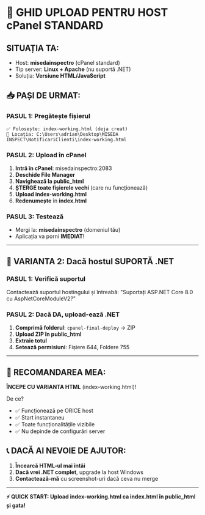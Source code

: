 # 🚀 GHID UPLOAD PENTRU HOST cPanel STANDARD

## SITUAȚIA TA:
- Host: **misedainspectro** (cPanel standard)
- Tip server: **Linux + Apache** (nu suportă .NET)
- Soluția: **Versiune HTML/JavaScript**

## 📥 PAȘI DE URMAT:

### PASUL 1: Pregătește fișierul
```
✅ Folosește: index-working.html (deja creat)
📍 Locația: C:\Users\adrian\Desktop\MISEDA INSPECT\NotificariClienti\index-working.html
```

### PASUL 2: Upload în cPanel
1. **Intră în cPanel**: misedainspectro:2083
2. **Deschide File Manager**
3. **Navighează la public_html**
4. **ȘTERGE toate fișierele vechi** (care nu funcționează)
5. **Upload index-working.html**
6. **Redenumește** în **index.html**

### PASUL 3: Testează
- Mergi la: **misedainspectro** (domeniul tău)
- Aplicația va porni **IMEDIAT**!

---

## 📁 VARIANTA 2: Dacă hostul SUPORTĂ .NET

### PASUL 1: Verifică suportul
Contactează suportul hostingului și întreabă:
"Suportați ASP.NET Core 8.0 cu AspNetCoreModuleV2?"

### PASUL 2: Dacă DA, upload-ează .NET
1. **Comprimă folderul**: `cpanel-final-deploy` → ZIP
2. **Upload ZIP în public_html**
3. **Extraie totul**
4. **Setează permisiuni**: Fișiere 644, Foldere 755

---

## 🎯 RECOMANDAREA MEA:

**ÎNCEPE CU VARIANTA HTML** (index-working.html)!

De ce?
- ✅ Funcționează pe ORICE host
- ✅ Start instantaneu
- ✅ Toate funcționalitățile vizibile
- ✅ Nu depinde de configurări server

## 📞 DACĂ AI NEVOIE DE AJUTOR:

1. **Încearcă HTML-ul mai întâi**
2. **Dacă vrei .NET complet**, upgrade la host Windows
3. **Contactează-mă** cu screenshot-uri dacă ceva nu merge

---

**⚡ QUICK START: Upload index-working.html ca index.html în public_html și gata!**